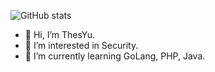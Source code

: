 ![GitHub stats](https://github-readme-stats.vercel.app/api?username=syyu6&show_icons=true&theme=tokyonight)
- 👋 Hi, I’m ThesYu.
- 👀 I’m interested in Security.
- 🌱 I’m currently learning GoLang, PHP, Java.


<!---
- 💞️ I’m looking to collaborate on ...
- 📫 How to reach me ...
--->

<!---
syyu6/syyu6 is a ✨ special ✨ repository because its `README.md` (this file) appears on your GitHub profile.
You can click the Preview link to take a look at your changes.

